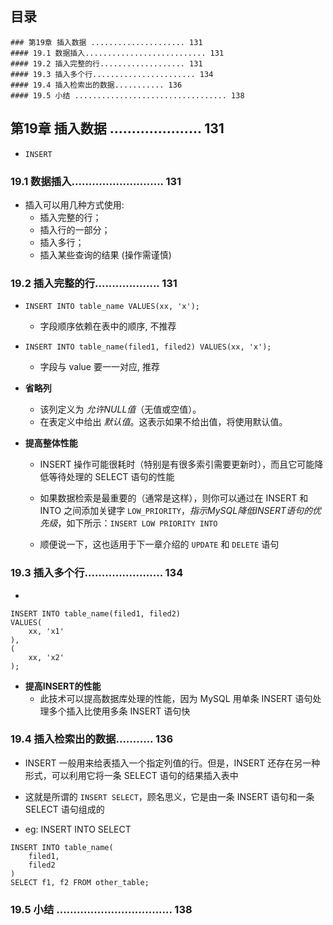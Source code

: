 ## 目录
```
### 第19章 插入数据 ..................... 131
#### 19.1 数据插入........................... 131
#### 19.2 插入完整的行................... 131
#### 19.3 插入多个行....................... 134
#### 19.4 插入检索出的数据........... 136
#### 19.5 小结 .................................. 138
```



## 第19章 插入数据 ..................... 131
* `INSERT`

### 19.1 数据插入........................... 131
* 插入可以用几种方式使用:
    * 插入完整的行；
    * 插入行的一部分；
    * 插入多行；
    * 插入某些查询的结果 (操作需谨慎)

### 19.2 插入完整的行................... 131
* `INSERT INTO table_name VALUES(xx, 'x');`
    * 字段顺序依赖在表中的顺序, 不推荐

* `INSERT INTO table_name(filed1, filed2) VALUES(xx, 'x');` 
    * 字段与 value 要一一对应, 推荐

* **省略列**    
    * 该列定义为 *允许NULL值*（无值或空值）。
    * 在表定义中给出 *默认值*。这表示如果不给出值，将使用默认值。

* **提高整体性能**
    * INSERT 操作可能很耗时（特别是有很多索引需要更新时），而且它可能降低等待处理的 SELECT 语句的性能

    * 如果数据检索是最重要的（通常是这样），则你可以通过在 INSERT 和 INTO 之间添加关键字 `LOW_PRIORITY`，*指示MySQL降低INSERT语句的优先级*，如下所示：`INSERT LOW PRIORITY INTO`
    
    * 顺便说一下，这也适用于下一章介绍的 `UPDATE` 和 `DELETE` 语句

### 19.3 插入多个行....................... 134
* 
```
INSERT INTO table_name(filed1, filed2) 
VALUES(
    xx, 'x1'
),
(
    xx, 'x2'
);
``` 

* **提高INSERT的性能**
    * 此技术可以提高数据库处理的性能，因为 MySQL 用单条 INSERT 语句处理多个插入比使用多条 INSERT 语句快


### 19.4 插入检索出的数据........... 136
* INSERT 一般用来给表插入一个指定列值的行。但是，INSERT 还存在另一种形式，可以利用它将一条 SELECT 语句的结果插入表中

* 这就是所谓的 `INSERT SELECT`，顾名思义，它是由一条 INSERT 语句和一条 SELECT 语句组成的

* eg: INSERT INTO SELECT
```
INSERT INTO table_name(
    filed1, 
    filed2
) 
SELECT f1, f2 FROM other_table;
```

### 19.5 小结 .................................. 138